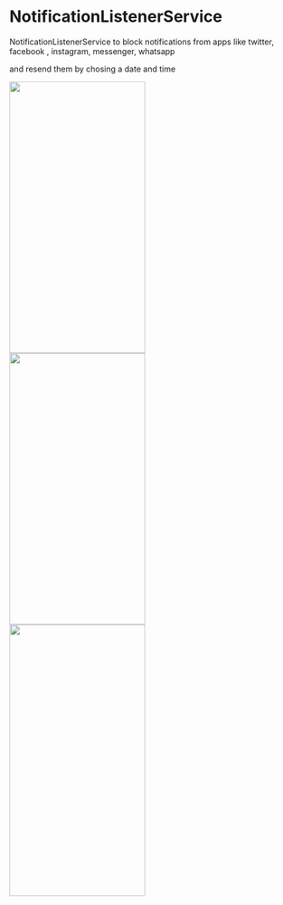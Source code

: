 # NotificationListenerService

NotificationListenerService to block notifications from apps like twitter, facebook , instagram, messenger, whatsapp 

and resend them by chosing a date and time 

<div class="row">
  <div class="column">
   <img src="https://user-images.githubusercontent.com/11949031/70857052-f2d23e00-1eb5-11ea-96de-0e119bed8468.jpg"  width="240" height="480">
  </div>
<div class="column">
<img src="https://user-images.githubusercontent.com/11949031/70857148-76405f00-1eb7-11ea-8043-1810fa36c950.jpg"  width="240" height="480">
  </div>
  <div class="column">
    <img src="https://user-images.githubusercontent.com/11949031/70857158-8f491000-1eb7-11ea-8352-f689866222fc.jpg"  width="240" height="480">
  </div>
</div>
